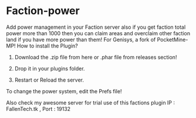 # Faction-power
Add power management in your Faction server also if you get faction total power more than 1000 then you can claim areas and overclaim other faction land if you have more power than them! For Genisys, a fork of PocketMine-MP!
How to install the Plugin?

1) Download the .zip file from here or .phar file from releases section!

2) Drop it in your plugins folder.

3) Restart or Reload the server.

To change the power system, edit the Prefs file!

Also check my awesome server for trial use of this factions plugin
IP : FallenTech.tk , Port : 19132

